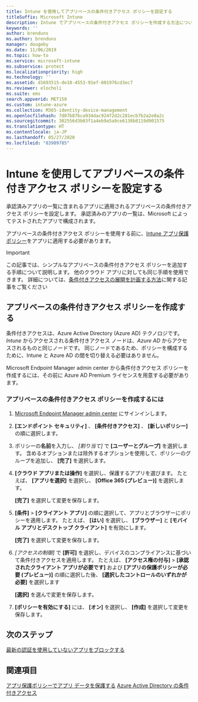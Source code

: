 ```yaml
---
title: Intune を使用してアプリベースの条件付きアクセス ポリシーを設定する
titleSuffix: Microsoft Intune
description: Intune でアプリベースの条件付きアクセス ポリシーを作成する方法について説明します。
keywords: ''
author: brenduns
ms.author: brenduns
manager: dougeby
ms.date: 11/06/2019
ms.topic: how-to
ms.service: microsoft-intune
ms.subservice: protect
ms.localizationpriority: high
ms.technology: ''
ms.assetid: d1693515-de18-4553-91ef-801976cd3ec7
ms.reviewer: elocholi
ms.suite: ems
search.appverid: MET150
ms.custom: intune-azure
ms.collection: M365-identity-device-management
ms.openlocfilehash: 7d07b87bca934dac924f2d2c281ecb7b2a2e8a2c
ms.sourcegitcommit: 302556d3b03f1a4eb9a5a9ce6138b8119d901575
ms.translationtype: HT
ms.contentlocale: ja-JP
ms.lasthandoff: 05/27/2020
ms.locfileid: "83989785"
---
```

# <a name="set-up-app-based-conditional-access-policies-with-intune"></a>Intune を使用してアプリベースの条件付きアクセス ポリシーを設定する

承認済みアプリの一覧に含まれるアプリに適用されるアプリベースの条件付きアクセス ポリシーを設定します。 承認済みのアプリの一覧は、Microsoft によってテストされたアプリで構成されます。

アプリベースの条件付きアクセス ポリシーを使用する前に、[Intune アプリ保護ポリシー](../apps/app-protection-policies.md)をアプリに適用する必要があります。

> [!IMPORTANT]
> この記事では、シンプルなアプリベースの条件付きアクセス ポリシーを追加する手順について説明します。 他のクラウド アプリに対しても同じ手順を使用できます。 詳細については、[条件付きアクセスの展開を計画する方法](https://docs.microsoft.com/azure/active-directory/conditional-access/plan-conditional-access)に関する記事をご覧ください

## <a name="create-app-based-conditional-access-policies"></a>アプリベースの条件付きアクセス ポリシーを作成する

条件付きアクセスは、Azure Active Directory (Azure AD) テクノロジです。 *Intune* からアクセスされる条件付きアクセス ノードは、*Azure AD* からアクセスされるものと同じノードです。 同じノードであるため、ポリシーを構成するために、Intune と Azure AD の間を切り替える必要はありません。

Microsoft Endpoint Manager admin center から条件付きアクセス ポリシーを作成するには、その前に Azure AD Premium ライセンスを用意する必要があります。

### <a name="to-create-an-app-based-conditional-access-policy"></a>アプリベースの条件付きアクセス ポリシーを作成するには

1. [Microsoft Endpoint Manager admin center](https://go.microsoft.com/fwlink/?linkid=2109431) にサインインします。

2. **[エンドポイント セキュリティ]** 、 **[条件付きアクセス]** 、 **[新しいポリシー]** の順に選択します。

3. ポリシーの**名前**を入力し、 *[割り当て]* で **[ユーザーとグループ]** を選択します。 含めるオプションまたは除外するオプションを使用して、ポリシーのグループを追加し、 **[完了]** を選択します。

4. **[クラウド アプリまたは操作]** を選択し、保護するアプリを選びます。 たとえば、 **[アプリを選択]** を選択し、 **[Office 365 (プレビュー)]** を選択します。

   **[完了]** を選択して変更を保存します。

5. **[条件]**  >  **[クライアント アプリ]** の順に選択して、アプリとブラウザーにポリシーを適用します。 たとえば、 **[はい]** を選択し、 **[ブラウザー]** と **[モバイル アプリとデスクトップ クライアント]** を有効にします。

   **[完了]** を選択して変更を保存します。

6. *[アクセスの制御]* で **[許可]** を選択し、デバイスのコンプライアンスに基づいて条件付きアクセスを適用します。 たとえば、 **[アクセス権の付与]**  >  **[承認されたクライアント アプリが必要です]** および **[アプリの保護ポリシーが必要 (プレビュー)]** の順に選択した後、 **[選択したコントロールのいずれかが必要]** を選択します

   **[選択]** を選んで変更を保存します。

7. **[ポリシーを有効にする]** には、 **[オン]** を選択し、 **[作成]** を選択して変更を保存します。





## <a name="next-steps"></a>次のステップ
[最新の認証を使用していないアプリをブロックする](app-modern-authentication-block.md)

## <a name="see-also"></a>関連項目

[アプリ保護ポリシーでアプリ データを保護する](../apps/app-protection-policies.md)
[Azure Active Directory の条件付きアクセス](https://docs.microsoft.com/azure/active-directory/active-directory-conditional-access)

